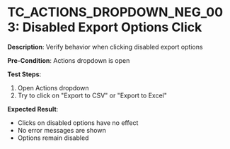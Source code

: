 # TC_ACTIONS_DROPDOWN_NEG_003: Disabled Export Options Click

**Description**: Verify behavior when clicking disabled export options

**Pre-Condition**: Actions dropdown is open

**Test Steps**:
1. Open Actions dropdown
2. Try to click on "Export to CSV" or "Export to Excel"

**Expected Result**:
- Clicks on disabled options have no effect
- No error messages are shown
- Options remain disabled